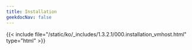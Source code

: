 ```yaml
---
title: Installation
geekdocNav: false
---
```

{{< include file="/static/ko/_includes/1.3.2.1/000.installation_vmhost.html" type="html" >}}
